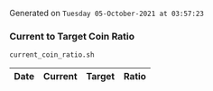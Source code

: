 Generated on `Tuesday 05-October-2021 at 03:57:23`

### Current to Target Coin Ratio
`current_coin_ratio.sh`

Date|Current|Target|Ratio
---|---|---|---
